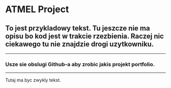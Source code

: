 ﻿# ATMEL Project

## To jest przykladowy tekst. Tu jeszcze nie ma opisu bo kod jest w trakcie rzezbienia. Raczej nic ciekawego tu nie znajdzie drogi uzytkowniku.
---
### Usze sie obslugi Github-a aby zrobic jakis projekt portfolio.
---
Tutaj ma byc zwykly tekst.

